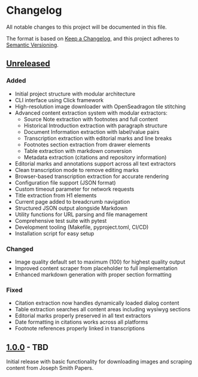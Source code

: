 # Changelog

All notable changes to this project will be documented in this file.

The format is based on [Keep a Changelog](https://keepachangelog.com/en/1.0.0/),
and this project adheres to [Semantic Versioning](https://semver.org/spec/v2.0.0.html).

## [Unreleased]

### Added
- Initial project structure with modular architecture
- CLI interface using Click framework
- High-resolution image downloader with OpenSeadragon tile stitching
- Advanced content extraction system with modular extractors:
  - Source Note extraction with footnotes and full content
  - Historical Introduction extraction with paragraph structure
  - Document Information extraction with label/value pairs
  - Transcription extraction with editorial marks and line breaks
  - Footnotes section extraction from drawer elements
  - Table extraction with markdown conversion
  - Metadata extraction (citations and repository information)
- Editorial marks and annotations support across all text extractors
- Clean transcription mode to remove editing marks
- Browser-based transcription extraction for accurate rendering
- Configuration file support (JSON format)
- Custom timeout parameter for network requests
- Title extraction from H1 elements
- Current page added to breadcrumb navigation
- Structured JSON output alongside Markdown
- Utility functions for URL parsing and file management
- Comprehensive test suite with pytest
- Development tooling (Makefile, pyproject.toml, CI/CD)
- Installation script for easy setup

### Changed
- Image quality default set to maximum (100) for highest quality output
- Improved content scraper from placeholder to full implementation
- Enhanced markdown generation with proper section formatting

### Fixed
- Citation extraction now handles dynamically loaded dialog content
- Table extraction searches all content areas including wysiwyg sections
- Editorial marks properly preserved in all text extractors
- Date formatting in citations works across all platforms
- Footnote references properly linked in transcriptions

## [1.0.0] - TBD

Initial release with basic functionality for downloading images and scraping content from Joseph Smith Papers.

[Unreleased]: https://github.com/jaredrummler/jsp/compare/v1.0.0...HEAD
[1.0.0]: https://github.com/jaredrummler/jsp/releases/tag/v1.0.0